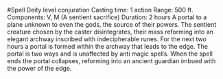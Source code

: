 #Spell
Deity level conjuration
Casting time: 1 action
Range: 500 ft.
Components: V, M (A sentient sacrifice)
Duration: 2 hours
A portal to a plane unknown to even the gods, the source of their powers. The sentient creature chosen by the caster disintegrates, their mass reforming into an elegant archway inscribed with indecipherable runes. For the next two hours a portal is formed within the archway that leads to the edge. The portal is two ways and is unaffected by anti magic spells. When the spell ends the portal collapses, reforming into an ancient guardian imbued with the power of the edge.